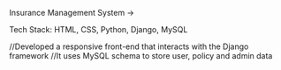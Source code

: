 Insurance Management System ->

Tech Stack: HTML, CSS, Python, Django, MySQL

//Developed a responsive front-end that interacts with the Django framework
//It uses MySQL schema to store user, policy and admin data
